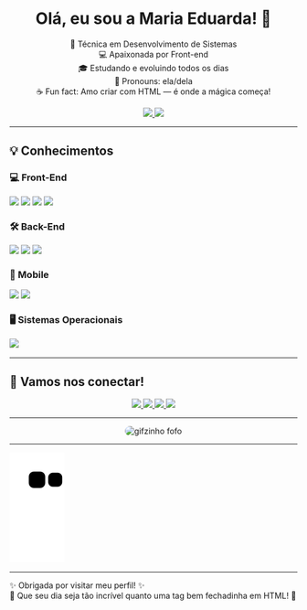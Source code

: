 <h1 align="center">Olá, eu sou a Maria Eduarda! 💖</h1>

<p align="center">
  🌸 Técnica em Desenvolvimento de Sistemas <br>
  💻 Apaixonada por Front-end <br>
  🎓 Estudando e evoluindo todos os dias <br>
  🌈 Pronouns: ela/dela <br>
  ☕ Fun fact: Amo criar com HTML — é onde a mágica começa!
</p>

<div align="center">
  <a href="https://github.com/du4ards09">
    <img height="180em" src="https://github-readme-stats.vercel.app/api?username=du4ards09&show_icons=true&theme=rose_pine&include_all_commits=true&count_private=true"/>
    <img height="180em" src="https://github-readme-stats.vercel.app/api/top-langs/?username=du4ards09&layout=compact&langs_count=7&theme=rose_pine"/>
  </a>
</div>

---

## 💡 Conhecimentos

### 💻 Front-End
<img src="https://img.shields.io/badge/HTML-E34F26?style=for-the-badge&logo=html5&logoColor=white"/>
<img src="https://img.shields.io/badge/CSS3-1572B6?style=for-the-badge&logo=css3&logoColor=white"/>
<img src="https://img.shields.io/badge/JavaScript-FFD700?style=for-the-badge&logo=javascript&logoColor=black"/>
<img src="https://img.shields.io/badge/Bootstrap-563D7C?style=for-the-badge&logo=bootstrap&logoColor=white"/>

### 🛠️ Back-End
<img src="https://img.shields.io/badge/Java-ED8B00?style=for-the-badge&logo=java&logoColor=white"/>
<img src="https://img.shields.io/badge/PHP-777BB4?style=for-the-badge&logo=php&logoColor=white"/>
<img src="https://img.shields.io/badge/MySQL-005C84?style=for-the-badge&logo=mysql&logoColor=white"/>

### 📱 Mobile
<img src="https://img.shields.io/badge/Android_Studio-3DDC84?style=for-the-badge&logo=android-studio&logoColor=white"/>
<img src="https://img.shields.io/badge/React_Native-20232A?style=for-the-badge&logo=react&logoColor=61DAFB"/>

### 🖥️ Sistemas Operacionais
<img src="https://img.shields.io/badge/Windows-0078D6?style=for-the-badge&logo=windows&logoColor=white"/>

---

## 💌 Vamos nos conectar!

<div align="center">
  <a href="https://www.instagram.com/du4ards_/" target="_blank">
    <img src="https://img.shields.io/badge/-Instagram-%23E4405F?style=for-the-badge&logo=instagram&logoColor=white"/>
  </a>
  <a href="mailto:mariaeduardaaraujodelima1@gmail.com">
    <img src="https://img.shields.io/badge/-Gmail-%23333?style=for-the-badge&logo=gmail&logoColor=white"/>
  </a>
  <a href="https://twitter.com/du4ardalima" target="_blank">
    <img src="https://img.shields.io/badge/Twitter-1DA1F2?style=for-the-badge&logo=twitter&logoColor=white"/>
  </a>
  <a href="https://www.linkedin.com/in/maria-eduarda-lima-833829264/" target="_blank">
    <img src="https://img.shields.io/badge/LinkedIn-0077B5?style=for-the-badge&logo=linkedin&logoColor=white"/>
  </a>
</div>

---

<div align="center">
  <img alt="gifzinho fofo" height="150" style="border-radius: 20px" src="https://user-images.githubusercontent.com/111713157/202585100-bb307b98-94c8-48c7-8a25-d9864f079e0b.png"/>
</div>

---

![Snake animation](https://github.com/du4ards09/du4ards09/blob/output/github-contribution-grid-snake.svg)

---

✨ Obrigada por visitar meu perfil! ✨  
💖 Que seu dia seja tão incrível quanto uma tag bem fechadinha em HTML! 💖
